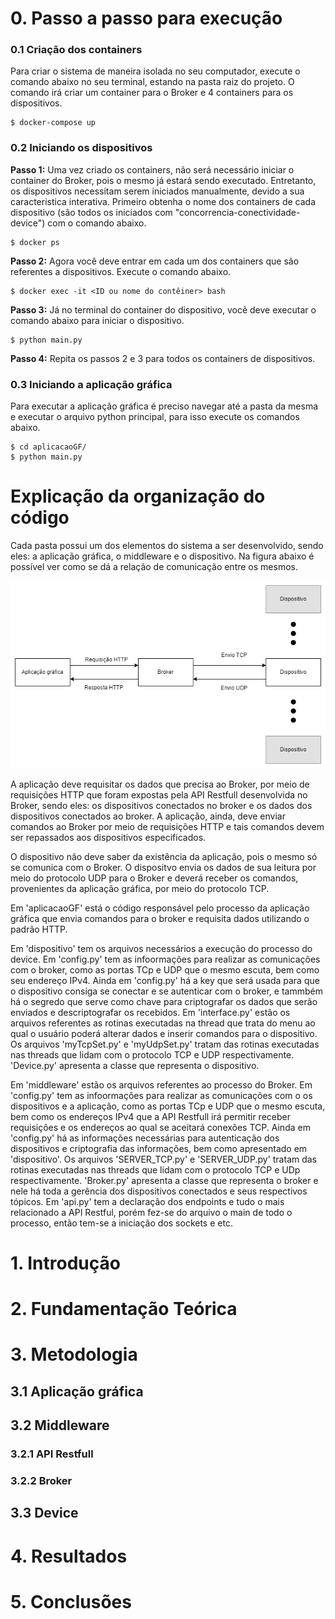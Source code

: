# 0. Passo a passo para execução 
### 0.1 Criação dos containers
Para criar o sistema de maneira isolada no seu computador, execute o comando abaixo no seu terminal, estando na pasta raiz do projeto. O comando irá criar um container para o Broker e 4 containers para os dispositivos.   
```
$ docker-compose up
```
### 0.2 Iniciando os dispositivos
**Passo 1:** Uma vez criado os containers, não será necessário iniciar o container do Broker, pois o mesmo já estará sendo executado. Entretanto, os dispositivos necessitam serem iniciados manualmente, devido a sua caracteristica interativa. Primeiro obtenha o nome dos containers de cada dispositivo (são todos os iniciados com "concorrencia-conectividade-device") com o  comando abaixo.
```
$ docker ps
```
**Passo 2:** Agora você deve entrar em cada um dos containers que são referentes a dispositivos. Execute o comando abaixo.
```
$ docker exec -it <ID ou nome do contêiner> bash
```
**Passo 3:** Já no terminal do container do dispositivo, você deve executar o comando abaixo para iniciar o dispositivo.
```
$ python main.py
```
**Passo 4:** Repita os passos 2 e 3 para todos os containers de dispositivos. 

### 0.3 Iniciando a aplicação gráfica
Para executar a aplicação gráfica é preciso navegar até a pasta da mesma e executar o arquivo python principal, para isso execute os comandos abaixo. 
```
$ cd aplicacaoGF/ 
$ python main.py
```



# Explicação da organização do código
Cada pasta possui um dos elementos do sistema a ser desenvolvido, sendo eles: a aplicação gráfica, o middleware e o dispositivo. Na figura abaixo é possível ver como se dá a relação de comunicação entre os mesmos.

![Arquitetura da Solução](img/arquitetura_solucao.png)

A aplicação deve requisitar os dados que precisa ao Broker, por meio de requisições HTTP que foram expostas pela API Restfull desenvolvida no Broker, sendo eles: os dispositivos conectados no broker e os dados dos dispositivos conectados ao broker. A aplicação, ainda, deve enviar comandos ao Broker por meio de requisições HTTP e tais comandos devem ser repassados aos dispositivos especificados.


O dispositivo não deve saber da existência da aplicação, pois o mesmo só se comunica com o Broker. O dispositvo envia os dados de sua leitura por meio do protocolo UDP para o Broker e deverá receber os comandos, provenientes da aplicação gráfica, por meio do protocolo TCP.

Em 'aplicacaoGF' está o código responsável pelo processo da aplicação gráfica que envia comandos para o broker e requisita dados utilizando o padrão HTTP. 

Em 'dispositivo' tem os arquivos necessários a execução do processo do device. Em 'config.py' tem as infoormações para realizar as comunicações com o broker, como as portas TCp e UDP que o mesmo escuta, bem como seu endereço IPv4. Ainda em 'config.py' há a key que será usada para que o dispositivo consiga se conectar e se autenticar com o broker, e tammbém há o segredo que serve como chave para criptografar os dados que serão enviados e descriptografar os recebidos. Em 'interface.py' estão os arquivos referentes as rotinas executadas na thread que trata do menu ao qual o usuário poderá alterar dados e inserir comandos para o dispositivo. Os arquivos 'myTcpSet.py' e 'myUdpSet.py' tratam das rotinas executadas nas threads que lidam com o protocolo TCP e UDP respectivamente. 'Device.py' apresenta a classe que representa o dispositivo.

Em 'middleware' estão os arquivos referentes ao processo do Broker. Em 'config.py' tem as infoormações para realizar as comunicações com o os dispositivos e a aplicação, como as portas TCp e UDP que o mesmo escuta, bem como os endereços IPv4 que a API Restfull irá permitir receber requisições e os endereços ao qual se aceitará conexões TCP. Ainda em 'config.py' há as informações necessárias para autenticação dos dispositivos e criptografia das informações, bem como apresentado em 'dispositivo'. Os arquivos 'SERVER_TCP.py' e 'SERVER_UDP.py' tratam das rotinas executadas nas threads que lidam com o protocolo TCP e UDp respectivamente. 'Broker.py' apresenta a classe que representa o broker e nele há toda a gerência dos dispositivos conectados e seus respectivos tópicos. Em 'api.py' tem a declaração dos endpoints e tudo o mais relacionado a API Restful, porém fez-se do arquivo o main de todo o processo, então tem-se a iniciação dos sockets e etc.









# 1. Introdução
# 2. Fundamentação Teórica
# 3. Metodologia
## 3.1 Aplicação gráfica
## 3.2 Middleware
### 3.2.1 API Restfull
### 3.2.2 Broker
## 3.3 Device
# 4. Resultados
# 5. Conclusões
